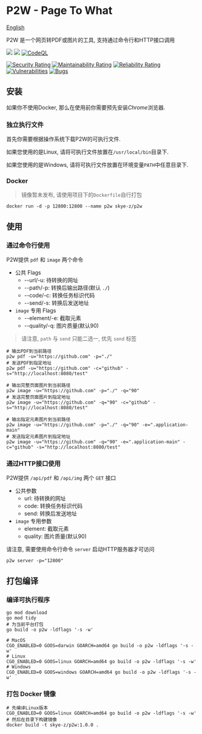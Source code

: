 # P2W - Page To What

[English](README.md)

P2W 是一个网页转PDF或图片的工具, 支持通过命令行和HTTP接口调用

[![](https://img.shields.io/badge/Go-1.20+-%2300ADD8?style=flat&logo=go)](go.work)
[![](https://img.shields.io/badge/P2W-1.0.0-green)](control)
[![CodeQL](https://github.com/skye-z/p2w/workflows/CodeQL/badge.svg)](https://github.com/skye-z/p2w/security/code-scanning)

[![Security Rating](https://sonarcloud.io/api/project_badges/measure?project=skye-z_p2w&metric=security_rating)](https://sonarcloud.io/summary/new_code?id=skye-z_p2w)
[![Maintainability Rating](https://sonarcloud.io/api/project_badges/measure?project=skye-z_p2w&metric=sqale_rating)](https://sonarcloud.io/summary/new_code?id=skye-z_p2w)
[![Reliability Rating](https://sonarcloud.io/api/project_badges/measure?project=skye-z_p2w&metric=reliability_rating)](https://sonarcloud.io/summary/new_code?id=skye-z_p2w)
[![Vulnerabilities](https://sonarcloud.io/api/project_badges/measure?project=skye-z_p2w&metric=vulnerabilities)](https://sonarcloud.io/summary/new_code?id=skye-z_p2w)
[![Bugs](https://sonarcloud.io/api/project_badges/measure?project=skye-z_p2w&metric=bugs)](https://sonarcloud.io/summary/new_code?id=skye-z_p2w)

## 安装

如果你不使用Docker, 那么在使用前你需要预先安装*Chrome*浏览器.

### 独立执行文件

首先你需要根据操作系统下载P2W的可执行文件.

如果您使用的是Linux, 请将可执行文件放置在`/usr/local/bin`目录下.

如果您使用的是Windows, 请将可执行文件放置在环境变量`PATH`中任意目录下.

### Docker

> 镜像暂未发布, 请使用项目下的`Dockerfile`自行打包

```shell
docker run -d -p 12800:12800 --name p2w skye-z/p2w
```

## 使用

### 通过命令行使用

P2W提供 `pdf` 和 `image` 两个命令

* 公共 Flags
    * --url/-u: 待转换的网址
    * --path/-p: 转换后输出路径(默认 `./`)
    * --code/-c: 转换任务标识代码
    * --send/-s: 转换后发送地址
* `image` 专用 Flags
    * --element/-e: 截取元素
    * --quality/-q: 图片质量(默认90)

> 请注意, `path` 与 `send` 只能二选一, 优先 `send` 标签

```shell
# 输出PDF到当前路径
p2w pdf -u="https://github.com" -p="./"
# 发送PDF到指定地址
p2w pdf -u="https://github.com" -c="github" -s="http://localhost:8080/test"

# 输出完整页面图片到当前路径
p2w image -u="https://github.com" -p="./" -q="90"
# 发送完整页面图片到指定地址
p2w image -u="https://github.com" -q="90" -c="github" -s="http://localhost:8080/test"

# 输出指定元素图片到当前路径
p2w image -u="https://github.com" -p="./" -q="90" -e=".application-main"
# 发送指定元素图片到指定地址
p2w image -u="https://github.com" -q="90" -e=".application-main" -c="github" -s="http://localhost:8080/test"
```

### 通过HTTP接口使用

P2W提供 `/api/pdf` 和 `/api/img` 两个 `GET` 接口

* 公共参数
    * url: 待转换的网址
    * code: 转换任务标识代码
    * send: 转换后发送地址
* `image` 专用参数
    * element: 截取元素
    * quality: 图片质量(默认90)

请注意, 需要使用命令行命令 `server` 启动HTTP服务器才可访问

``` shell
p2w server -p="12800"
```

## 打包编译

### 编译可执行程序

```shell
go mod download
go mod tidy
# 为当前平台打包
go build -o p2w -ldflags '-s -w'

# MacOS
CGO_ENABLED=0 GOOS=darwin GOARCH=amd64 go build -o p2w -ldflags '-s -w'
# Linux
CGO_ENABLED=0 GOOS=linux GOARCH=amd64 go build -o p2w -ldflags '-s -w'
# Windows
CGO_ENABLED=0 GOOS=windows GOARCH=amd64 go build -o p2w -ldflags '-s -w'
```

### 打包 Docker 镜像

```shell
# 先编译Linux版本
CGO_ENABLED=0 GOOS=linux GOARCH=amd64 go build -o p2w -ldflags '-s -w'
# 然后在目录下构建镜像
docker build -t skye-z/p2w:1.0.0 .
```